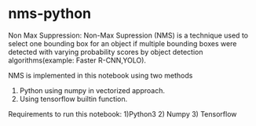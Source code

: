 # nms-python
Non Max Suppression:
Non-Max Supression (NMS) is a technique used to select one bounding box for an object if multiple bounding boxes were detected with varying probability scores by object detection algorithms(example: Faster R-CNN,YOLO).

NMS is implemented in this notebook using two methods
1) Python using numpy in vectorized approach. 
2) Using tensorflow builtin function.

Requirements to run this notebook:
1)Python3
2) Numpy
3) Tensorflow
